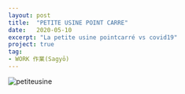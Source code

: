 ```yaml
---
layout: post
title:  "PETITE USINE POINT CARRE"
date:   2020-05-10
excerpt: "La petite usine pointcarré vs covid19"
project: true
tag:
- WORK 作業(Sagyō)
---
```

![petiteusine](https://i.ibb.co/kg1tdbm/petiteunsine.jpg)
